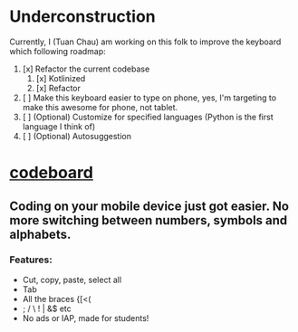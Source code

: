 # Underconstruction

Currently, I (Tuan Chau) am working on this folk to improve the keyboard which following roadmap:

1. [x] Refactor the current codebase
    1. [x] Kotlinized
    2. [x] Refactor
2. [ ] Make this keyboard easier to type on phone, yes, I'm targeting to make this awesome for phone, not tablet.
3. [ ] (Optional) Customize for specified languages (Python is the first language I think of)
4. [ ] (Optional) Autosuggestion

# [codeboard](https://play.google.com/store/apps/details?id=com.gazlaws.codeboard)

## Coding on your mobile device just got easier. No more switching between numbers, symbols and alphabets.

### Features:
- Cut, copy, paste, select all
- Tab
- All the braces {[<(
- ; / \ ! | &$ etc
- No ads or IAP, made for students!

